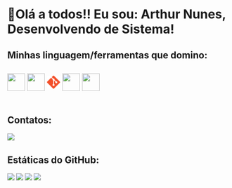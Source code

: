 <h1>👋Olá a todos!! Eu sou: <strong>Arthur Nunes</strong>, Desenvolvendo de Sistema!</h1>
<h2>Minhas linguagem/ferramentas que domino:<h2/>
<div style="display: inline_block">
    <img align="center" height="40" width="40" src="https://cdn.jsdelivr.net/gh/devicons/devicon/icons/python/python-original.svg">
    <img align="center" height="40" width="40" src="https://img.icons8.com/?size=512&id=bVGqATNwfhYq&format=png">
    <img align="center" height="30" width="30" src="https://raw.githubusercontent.com/devicons/devicon/master/icons/git/git-original.svg">
    <img align="center" height="40" width="40" src="https://upload.wikimedia.org/wikipedia/commons/6/6a/Godot_icon.svg">
    <img align="center" height="40" width="40" src="https://img.icons8.com/?size=100&id=55251&format=png&color=000000">
</div><br>
<h2>Contatos:</h2>
<div style="display: inline_block">
    <a href="https://www.linkedin.com/in/arthur-nunes-de-carvalho-9ba20328a/" target="_blank">
        <img src="https://img.shields.io/badge/LinkedIn-0077B5?style=for-the-badge&logo=linkedin&logoColor=white" target="_blank"/><a/>
</div>
<h2>Estáticas do GitHub:</h2>
  <div style="display: inline_block">
  <a href="https://github.com/Arthur-Nunes-Ds"><img height="180em" src="https://github-readme-stats.vercel.app/api?username=Arthur-Nunes-Ds&show_icons=true&theme=dracula&include_all_commits=true"/></a> 
  <a href="https://github.com/Arthur-Nunes-Ds"><img height="180em" src="https://github-readme-stats.vercel.app/api/top-langs/?username=Arthur-Nunes-Ds&layout=compact&size_weight=0.5&count_weight=0.5&theme=dracula"/></a>  
  <a href="https://github.com/Arthur-Nunes-Ds"><img src="https://github-profile-trophy.vercel.app/?username=Arthur-Nunes-Ds&theme=tokyonight&row=2&column=3"/></a>
  <a href="https://github.com/Arthur-Nunes-Ds"><img height="180em" src="https://github-readme-streak-stats.herokuapp.com?user=Arthur-Nunes-Ds&theme=tokyonight&hide_border=false"/></a>
  </div>
<br>

